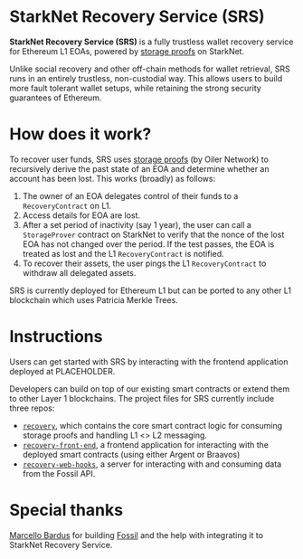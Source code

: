 # StarkNet Recovery Service (SRS)

**StarkNet Recovery Service (SRS)** is a fully trustless wallet recovery service for Ethereum L1 EOAs, powered by [storage proofs](https://github.com/OilerNetwork/fossil) on StarkNet. 

Unlike social recovery and other off-chain methods for wallet retrieval, SRS runs in an entirely trustless, non-custodial way. This allows users to build more fault tolerant wallet setups, while retaining the strong security guarantees of Ethereum. 

# How does it work?

To recover user funds, SRS uses [storage proofs](https://github.com/OilerNetwork/fossil) (by Oiler Network) to recursively derive the past state of an EOA and determine whether an account has been lost. This works (broadly) as follows:

1. The owner of an EOA delegates control of their funds to a `RecoveryContract` on L1.
2. Access details for EOA are lost.
3. After a set period of inactivity (say 1 year), the user can call a `StorageProver` contract on StarkNet to verify that the nonce of the lost EOA has not changed over the period. If the test passes, the EOA is treated as lost and the L1 `RecoveryContract` is notified.
4. To recover their assets, the user pings the L1 `RecoveryContract` to withdraw all delegated assets.

SRS is currently deployed for Ethereum L1 but can be ported to any other L1 blockchain which uses Patricia Merkle Trees. 

# Instructions

Users can get started with SRS by interacting with the frontend application deployed at PLACEHOLDER.

Developers can build on top of our existing smart contracts or extend them to other Layer 1 blockchains. The project files for SRS currently include three repos:

- [`recovery`](https://github.com/StorageProof-Recovery/recovery), which contains the core smart contract logic for consuming storage proofs and handling L1 <> L2 messaging.
- [`recovery-front-end`](https://github.com/StorageProof-Recovery/recovery-front-end), a frontend application for interacting with the deployed smart contracts (using either Argent or Braavos)
- [`recovery-web-hooks`](https://github.com/StorageProof-Recovery/recovery-web-hooks), a server for interacting with and consuming data from the Fossil API.

# Special thanks

[Marcello Bardus](https://github.com/marcellobardus) for building [Fossil](https://github.com/OilerNetwork/fossil) and the help with integrating it to StarkNet Recovery Service. 
